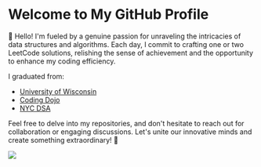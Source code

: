 # Welcome to My GitHub Profile

👋 Hello! I'm fueled by a genuine passion for unraveling the intricacies of data structures and algorithms. Each day, I commit to crafting one or two LeetCode solutions, relishing the sense of achievement and the opportunity to enhance my coding efficiency.

I graduated from:
<ul>
  <li> <a href="https://uwm.edu/math/graduate/programs/ms-program/standard-mathematics-statistics/"> University of Wisconsin </a> </li>
  <li> <a href="https://www.codingdojo.com/software-development-full-time"> Coding Dojo </a> </li>
  <li> <a href="https://nycdatascience.com/data-science-bootcamp/#what-you-will-learn"> NYC DSA </a> </li>
</ul>

Feel free to delve into my repositories, and don't hesitate to reach out for collaboration or engaging discussions. Let's unite our innovative minds and create something extraordinary! 🚀

<div>
  <img src="https://github-readme-stats.vercel.app/api/top-langs/?username=mcarthon&size_weight=1&count_weight=0&layout=normal&width=1600&theme=dark&langs_count=10&hide=jupyter%20notebook,r&custom_title=Programming%20Languages">
</div>
